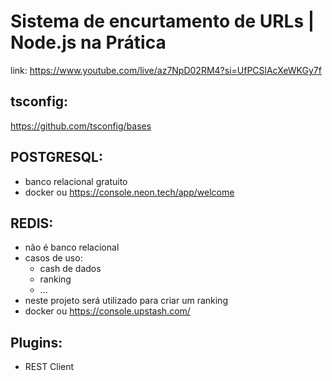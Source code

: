 # Sistema de encurtamento de URLs | Node.js na Prática

link: https://www.youtube.com/live/az7NpD02RM4?si=UfPCSlAcXeWKGy7f

## tsconfig:

https://github.com/tsconfig/bases

## POSTGRESQL:

- banco relacional gratuito
- docker ou https://console.neon.tech/app/welcome

## REDIS:

- não é banco relacional
- casos de uso:
  - cash de dados
  - ranking
  - ...
- neste projeto será utilizado para criar um ranking
- docker ou https://console.upstash.com/

## Plugins:

- REST Client
